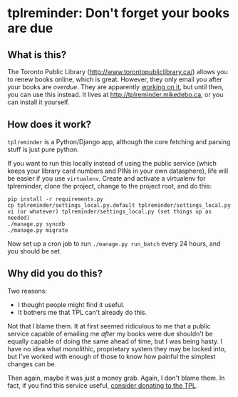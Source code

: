 tplreminder: Don't forget your books are due 
============================================


What is this?
-------------
The Toronto Public Library (http://www.torontopubliclibrary.ca/) allows you to
renew books online, which is great. However, they only email you after your
books are _overdue_. They are apparently [working on it](http://torontopubliclibrary.typepad.com/webteam/2012/02/improvements-to-holds-and-overdue-notification.html),
but until then, you can use this instead. It lives at
http://tplreminder.mikedebo.ca, or you can install it yourself.


How does it work?
-----------------
`tplreminder` is a Python/Django app, although the core fetching and parsing
stuff is just pure python. 

If you want to run this locally instead of using the public service (which
keeps your library card numbers and PINs in your own datasphere), life will be
easier if you use `virtualenv`. Create and activate a virtualenv for
tplreminder, clone the project, change to the project root, and do this:

    pip install -r requirements.py
    cp tplreminder/settings_local.py.default tplreminder/settings_local.py
    vi (or whatever) tplreminder/settings_local.py (set things up as needed)
    ./manage.py syncdb
    ./manage.py migrate

Now set up a cron job to run `./manage.py run_batch` every 24 hours, and you
should be set. 


Why did you do this?
--------------------
Two reasons:

* I thought people might find it useful.
* It bothers me that TPL can't already do this.

Not that I blame them. It at first seemed ridiculous to me that a public service
capable of emailing me _after_ my books were due shouldn't be equally capable
of doing the same ahead of time, but I was being hasty. I have no idea what
monolithic, proprietary system they may be locked into, but I've worked with
enough of those to know how painful the simplest changes can be.

Then again, maybe it was just a money grab. Again, I don't blame them. In fact,
if you find this service useful, [consider donating to the TPL](http://tplfoundation.ca/become_a_donor). 


